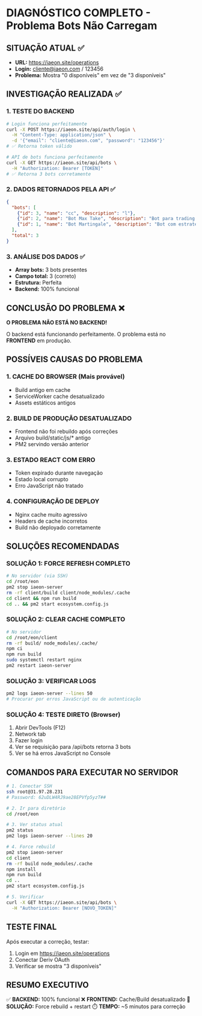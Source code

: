 # DIAGNÓSTICO COMPLETO - Problema Bots Não Carregam

## SITUAÇÃO ATUAL ✅
- **URL:** https://iaeon.site/operations
- **Login:** cliente@iaeon.com / 123456
- **Problema:** Mostra "0 disponíveis" em vez de "3 disponíveis"

## INVESTIGAÇÃO REALIZADA ✅

### 1. TESTE DO BACKEND
```bash
# Login funciona perfeitamente
curl -X POST https://iaeon.site/api/auth/login \
  -H "Content-Type: application/json" \
  -d '{"email": "cliente@iaeon.com", "password": "123456"}'
# ✅ Retorna token válido

# API de bots funciona perfeitamente
curl -X GET https://iaeon.site/api/bots \
  -H "Authorization: Bearer [TOKEN]"
# ✅ Retorna 3 bots corretamente
```

### 2. DADOS RETORNADOS PELA API ✅
```json
{
  "bots": [
    {"id": 3, "name": "cc", "description": "l"},
    {"id": 2, "name": "Bot Max Take", "description": "Bot para trading automatizado"},
    {"id": 1, "name": "Bot Martingale", "description": "Bot com estratégia Martingale"}
  ],
  "total": 3
}
```

### 3. ANÁLISE DOS DADOS ✅
- **Array bots:** 3 bots presentes
- **Campo total:** 3 (correto)
- **Estrutura:** Perfeita
- **Backend:** 100% funcional

## CONCLUSÃO DO PROBLEMA ❌

**O PROBLEMA NÃO ESTÁ NO BACKEND!**

O backend está funcionando perfeitamente. O problema está no **FRONTEND** em produção.

## POSSÍVEIS CAUSAS DO PROBLEMA

### 1. **CACHE DO BROWSER** (Mais provável)
- Build antigo em cache
- ServiceWorker cache desatualizado
- Assets estáticos antigos

### 2. **BUILD DE PRODUÇÃO DESATUALIZADO**
- Frontend não foi rebuildo após correções
- Arquivo build/static/js/* antigo
- PM2 servindo versão anterior

### 3. **ESTADO REACT COM ERRO**
- Token expirado durante navegação
- Estado local corrupto
- Erro JavaScript não tratado

### 4. **CONFIGURAÇÃO DE DEPLOY**
- Nginx cache muito agressivo
- Headers de cache incorretos
- Build não deployado corretamente

## SOLUÇÕES RECOMENDADAS

### SOLUÇÃO 1: FORCE REFRESH COMPLETO
```bash
# No servidor (via SSH)
cd /root/eon
pm2 stop iaeon-server
rm -rf client/build client/node_modules/.cache
cd client && npm run build
cd .. && pm2 start ecosystem.config.js
```

### SOLUÇÃO 2: CLEAR CACHE COMPLETO
```bash
# No servidor
cd /root/eon/client
rm -rf build/ node_modules/.cache/
npm ci
npm run build
sudo systemctl restart nginx
pm2 restart iaeon-server
```

### SOLUÇÃO 3: VERIFICAR LOGS
```bash
pm2 logs iaeon-server --lines 50
# Procurar por erros JavaScript ou de autenticação
```

### SOLUÇÃO 4: TESTE DIRETO (Browser)
1. Abrir DevTools (F12)
2. Network tab
3. Fazer login
4. Ver se requisição para /api/bots retorna 3 bots
5. Ver se há erros JavaScript no Console

## COMANDOS PARA EXECUTAR NO SERVIDOR

```bash
# 1. Conectar SSH
ssh root@31.97.28.231
# Password: 62uDLW4RJ9ae28EPVfp5yzT##

# 2. Ir para diretório
cd /root/eon

# 3. Ver status atual
pm2 status
pm2 logs iaeon-server --lines 20

# 4. Force rebuild
pm2 stop iaeon-server
cd client
rm -rf build node_modules/.cache
npm install
npm run build
cd ..
pm2 start ecosystem.config.js

# 5. Verificar
curl -X GET https://iaeon.site/api/bots \
  -H "Authorization: Bearer [NOVO_TOKEN]"
```

## TESTE FINAL
Após executar a correção, testar:
1. Login em https://iaeon.site/operations
2. Conectar Deriv OAuth
3. Verificar se mostra "3 disponíveis"

## RESUMO EXECUTIVO

✅ **BACKEND:** 100% funcional
❌ **FRONTEND:** Cache/Build desatualizado
🔧 **SOLUÇÃO:** Force rebuild + restart
⏱️ **TEMPO:** ~5 minutos para correção